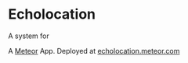 Echolocation
======

A system for 

A [Meteor](http://docs.meteor.com/) App. Deployed at [echolocation.meteor.com](http://echolocation.meteor.com/)